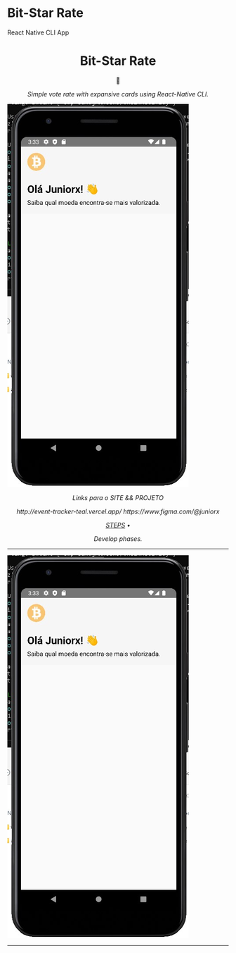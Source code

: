 # Bit-Star Rate
React Native CLI App

# 

 <h1 align="center">Bit-Star Rate</h1>
 <p align="center">🚀</p>
 
 <p align="center"><em>Simple vote rate with expansive cards using React-Native CLI.</p>

 ![App Preview](/assets/print/01.jpg)


<p align="center"><em>Links para o SITE && PROJETO </p>

<p align="center">
    http://event-tracker-teal.vercel.app/    https://www.figma.com/@juniorx
</p>

<!-- <p align="center" float="left">
    <img src="/assets/screen/react.png" width="72" /> 
    <img src="/assets/screen/Figma.svg" width="54" /> 
</p> -->


<p align="center">
 <a href="#prototipo">STEPS</a> •
</p>


<p align="center">Develop phases.</p>

----

 ![App Preview](/assets/print/01.jpg)

----
<!-- 
 ![App Preview](/assets/print/03.PNG)

----
 -->
